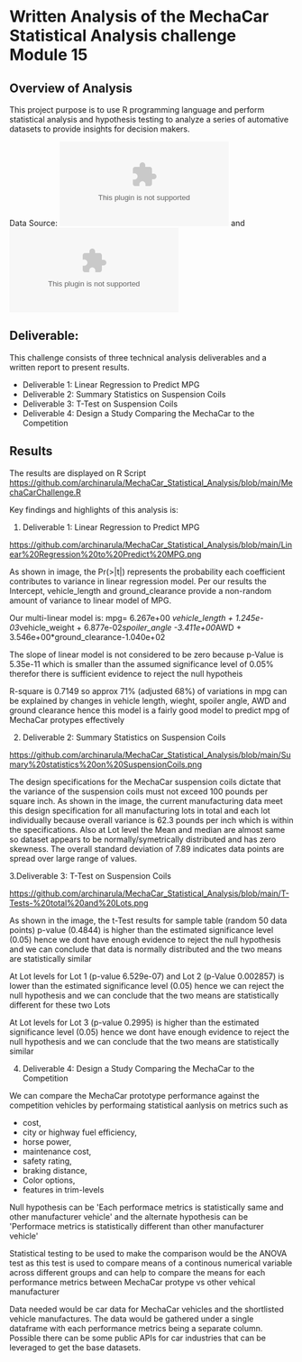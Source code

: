 # Written Analysis of the MechaCar Statistical Analysis challenge Module 15

## Overview of Analysis
This project purpose is to use R programming language and perform statistical analysis and hypothesis testing to analyze a series of automative datasets to provide insights for decision makers. 

Data Source: 
![Mechacar_mpg.csv](https://github.com/archinarula/MechaCar_Statistical_Analysis/blob/main/MechaCar_mpg.csv) and 
![Suspension_Coil.csv](https://github.com/archinarula/MechaCar_Statistical_Analysis/blob/main/Suspension_Coil.csv) 

## Deliverable: 
This challenge consists of three technical analysis deliverables and a written report to present results. 

- Deliverable 1: Linear Regression to Predict MPG
- Deliverable 2: Summary Statistics on Suspension Coils
- Deliverable 3: T-Test on Suspension Coils
- Deliverable 4: Design a Study Comparing the MechaCar to the Competition


## Results

The results are displayed on R Script
https://github.com/archinarula/MechaCar_Statistical_Analysis/blob/main/MechaCarChallenge.R

Key findings and highlights of this analysis is:

1. Deliverable 1: Linear Regression to Predict MPG

https://github.com/archinarula/MechaCar_Statistical_Analysis/blob/main/Linear%20Regression%20to%20Predict%20MPG.png

As shown in image, the Pr(>|t|) represents the probability each coefficient contributes to variance in linear regression model. Per our results the Intercept, vehicle_length and ground_clearance provide a non-random amount of variance to linear model of MPG.

Our multi-linear model is:
mpg= 6.267e+00 *vehicle_length + 1.245e-03*vehicle_weight + 6.877e-02*spoiler_angle -3.411e+00*AWD + 3.546e+00*ground_clearance-1.040e+02

The slope of linear model is not considered to be zero because p-Value is 5.35e-11 which is smaller than the assumed significance level of 0.05% therefor there is sufficient evidence to reject the null hypotheis

R-square is 0.7149 so approx 71% (adjusted 68%) of variations in mpg can be explained by changes in vehicle length, wieght, spoiler angle, AWD and ground clearance hence this model is a fairly good model to predict mpg of MechaCar protypes effectively

2. Deliverable 2: Summary Statistics on Suspension Coils

https://github.com/archinarula/MechaCar_Statistical_Analysis/blob/main/Sumary%20statistics%20on%20SuspensionCoils.png

The design specifications for the MechaCar suspension coils dictate that the variance of the suspension coils must not exceed 100 pounds per square inch. As shown in the image, the current manufacturing data meet this design specification for all manufacturing lots in total and each lot individually because overall variance is 62.3 pounds per inch which is within the specifications. 
Also at Lot level the Mean and median are almost same so dataset appears to be normally/symetrically distributed and has zero skewness. The overall standard deviation of 7.89 indicates data points are spread over large range of values.

3.Deliverable 3: T-Test on Suspension Coils

https://github.com/archinarula/MechaCar_Statistical_Analysis/blob/main/T-Tests-%20total%20and%20Lots.png

As shown in the image, the t-Test results for sample table (random 50 data points) p-value (0.4844) is higher than the estimated significance level (0.05) hence we dont have enough evidence to reject the null hypothesis and we can conclude that data is normally distributed and the two means are statistically similar

At Lot levels for Lot 1 (p-value 6.529e-07) and Lot 2 (p-Value 0.002857) is lower than the estimated significance level (0.05) hence we can reject the null hypothesis and we can conclude that the two means are statistically different for these two Lots

At Lot levels for Lot 3 (p-value 0.2995) is higher than the estimated significance level (0.05) hence we dont have enough evidence to reject the null hypothesis and we can conclude that the two means are statistically similar

4. Deliverable 4: Design a Study Comparing the MechaCar to the Competition

We can compare the MechaCar prototype performance against the competition vehicles by performaing statistical aanlysis on metrics such as
- cost, 
- city or highway fuel efficiency, 
- horse power, 
- maintenance cost, 
- safety rating,
- braking distance,
- Color options,
- features in trim-levels

Null hypothesis can be 'Each performace metrics is statistically same and other manufacturer vehicle' and the alternate hypothesis can be 'Performace metrics is statistically different than other manufacturer vehicle'

Statistical testing to be used to make the comparison would be the ANOVA test as this test is used to compare means of a continous numerical variable across different groups and can help to compare the means for each performance metrics between MechaCar protype vs other vehical manufacturer

Data needed would be car data for MechaCar vehicles and the shortlisted vehicle manufactures. The data would be gathered under a single dataframe with each performance metrics being a separate column. Possible there can be some public APIs for car industries that can be leveraged to get the base datasets. 




 



